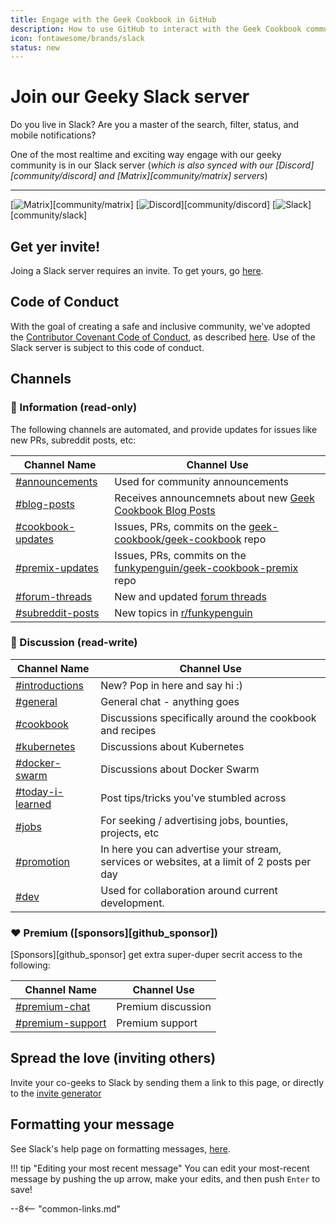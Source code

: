 ```yaml
---
title: Engage with the Geek Cookbook in GitHub
description: How to use GitHub to interact with the Geek Cookbook community
icon: fontawesome/brands/slack
status: new
---
```


# Join our Geeky Slack server

Do you live in Slack? Are you a master of the search, filter, status, and mobile notifications?

One of the most realtime and exciting way engage with our geeky community is in our Slack server (*which is also synced with our [Discord][community/discord] and [Matrix][community/matrix] servers*)

---
[![Matrix](https://img.shields.io/matrix/geek-cookbook:matrix.funkypenguin.co.nz?label=geeks&logo=matrix&logoColor=white)][community/matrix]
[![Discord](https://img.shields.io/discord/396055506072109067?label=geeks&logo=discord&logoColor=white)][community/discord]
[![Slack](https://img.shields.io/badge/geeks-42-green?style=flat&logo=slack)][community/slack]

## Get yer invite!

Joing a Slack server requires an invite. To get yours, go [here](https://communityinviter.com/apps/funkypenguin/geek-with-us).

## Code of Conduct

With the goal of creating a safe and inclusive community, we've adopted the [Contributor Covenant Code of Conduct](https://www.contributor-covenant.org/), as described [here](/community/code-of-conduct/). Use of the Slack server is subject to this code of conduct.

## Channels

### 📔 Information (read-only)

The following channels are automated, and provide updates for issues like new PRs, subreddit posts, etc:

| Channel Name       | Channel Use                                                |
|--------------------|------------------------------------------------------------|
| [#announcements](https://funkypenguin.slack.com/archives/C04QW5XS1SS)     | Used for community announcements                           |
| [#blog-posts](https://funkypenguin.slack.com/archives/C04R58A1WH2)         | Receives announcemnets about new [Geek Cookbook Blog Posts](/blog/)  |
| [#cookbook-updates](https://funkypenguin.slack.com/archives/C04QB7WKNFQ)  | Issues, PRs, commits on the [geek-cookbook/geek-cookbook](https://github.com/geek-cookbook/geek-cookbook) repo |
| [#premix-updates](https://funkypenguin.slack.com/archives/C04QW81EP4N)    | Issues, PRs, commits on the [funkypenguin/geek-cookbook-premix](https://github.com/funkypenguin/geek-cookbook-premix) repo  |
|[#forum-threads](https://funkypenguin.slack.com/archives/C04RSGHR2GY)     | New and updated [forum threads](https://forum.funkypenguin.co.nz)                                |
| [#subreddit-posts](https://funkypenguin.slack.com/archives/C04QW84UAPQ)   | New topics in [r/funkypenguin](https://reddit.com/r/funkypenguin)                               |

### 💬 Discussion (read-write)

| Channel Name   | Channel Use                                              |
|----------------|----------------------------------------------------------|
| [#introductions](https://funkypenguin.slack.com/archives/C04QF0P5VPX) | New? Pop in here and say hi :)                           |
| [#general](https://funkypenguin.slack.com/archives/CFQRX6SKS)       | General chat - anything goes                             |
| [#cookbook](https://funkypenguin.slack.com/archives/C04PYJHM78D)      | Discussions specifically around the cookbook and recipes |
| [#kubernetes](https://funkypenguin.slack.com/archives/C04PP838W6B)    | Discussions about Kubernetes                             |
| [#docker-swarm](https://funkypenguin.slack.com/archives/C04Q1DAF9MZ)  | Discussions about Docker Swarm                           |
| [#today-i-learned](https://funkypenguin.slack.com/archives/C04QP9X7TE2)              | Post tips/tricks you've stumbled across
| [#jobs](https://funkypenguin.slack.com/archives/C04QR7LJF32)            | For seeking / advertising jobs, bounties, projects, etc |
| [#promotion](https://funkypenguin.slack.com/archives/C04RBV16MGQ)   | In here you can advertise your stream, services or websites, at a limit of 2 posts per day                           |
| [#dev](https://funkypenguin.slack.com/archives/C04PYJJKY4D)              | Used for collaboration around current development.                                                    |

### ❤️ Premium ([sponsors][github_sponsor])

[Sponsors][github_sponsor] get extra super-duper secrit access to the following:

| Channel Name   | Channel Use                                              |
|----------------|----------------------------------------------------------|
| [#premium-chat](https://funkypenguin.slack.com/archives/C04RSAM4VPS) | Premium discussion |
| [#premium-support](https://funkypenguin.slack.com/archives/C04RT0D32MN) | Premium support |

## Spread the love (inviting others)

Invite your co-geeks to Slack by sending them a link to this page, or directly to the [invite generator](https://communityinviter.com/apps/funkypenguin/geek-with-us)

## Formatting your message

See Slack's help page on formatting messages, [here](https://slack.com/help/articles/202288908-Format-your-messages).

!!! tip "Editing your most recent message"
    You can edit your most-recent message by pushing the up arrow, make your edits, and then push `Enter` to save!

--8<-- "common-links.md"
